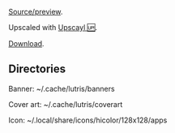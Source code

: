 [Source/preview](https://nosbyte.eu/assets/images/global/logo.png).

Upscaled with [Upscayl 🆙](https://github.com/upscayl/upscayl).

[Download](https://github.com/begin-theadventure/lutris-scripts/releases/download/NosByte/NosByteImages.zip).

## Directories
Banner: ~/.cache/lutris/banners

Cover art: ~/.cache/lutris/coverart

Icon: ~/.local/share/icons/hicolor/128x128/apps
